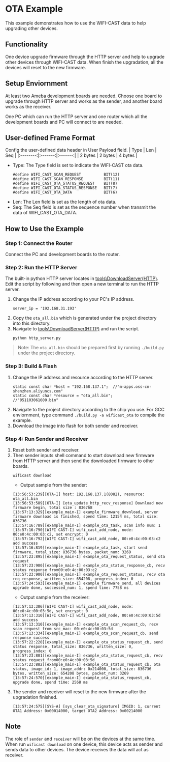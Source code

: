 # OTA Example

This example demonstrates how to use the WIFI-CAST data to help upgrading other devices.

## Functionality

One device upgrade firmware through the HTTP server and help to upgrade other devices through WIFI-CAST data. When finish the upgradation, all the devices will reset to the new firmware.

## Setup Enviornment

At least two Ameba development boards are needed. Choose one board to upgrade through HTTP server and works as the sender, and another board works as the receiver.

One PC which can run the HTTP server and one router which all the development boards and PC will connect to are needed. 

## User-defined Frame Format

Config the user-defined data header in User Payload field.
|   Type   |   Len   |   Seq   |
|:--------:|:-------:|:-------:|
|  2 bytes | 2 bytes | 4 bytes |
* Type: The Type field is set to indicate the WIFI-CAST ota data.
    ```
    #define WIFI_CAST_SCAN_REQUEST          BIT(12)
    #define WIFI_CAST_SCAN_RESPONSE         BIT(11)
    #define WIFI_CAST_OTA_STATUS_REQUEST    BIT(8)
    #define WIFI_CAST_OTA_STATUS_RESPONSE   BIT(7)
    #define WIFI_CAST_OTA_DATA              BIT(6)
    ```
* Len: The Len field is set as the length of ota data.
* Seq: The Seq field is set as the sequence number when transmit the data of WIFI_CAST_OTA_DATA.

## How to Use the Example

### Step 1: Connect the Router

Connect the PC and development boards to the router.

### Step 2: Run the HTTP Server

The built-in python HTTP server locates in [tools\DownloadServer(HTTP)](tools/DownloadServer(HTTP)). Edit the script by following and then open a new terminal to run the HTTP server.

1. Change the IP address according to your PC's IP address.
    ```
    server_ip = '192.168.31.193'
    ```
2. Copy the `ota_all.bin` which is generated under the project directory into this directory.
3. Navigate to [tools\DownloadServer(HTTP)](tools/DownloadServer(HTTP)) and run the script.
    ```
    python http_server.py
    ```
> Note: The `ota_all.bin` should be prepared first by running `./build.py` under the project directory.

### Step 3: Build & Flash

1. Change the IP address and resource according to the HTTP server.
    ```
    static const char *host = "192.168.137.1";  //"m-apps.oss-cn-shenzhen.aliyuncs.com"
    static const char *resource = "ota_all.bin";     //"051103061600.bin"
    ```
2. Navigate to the project directory according to the chip you use. For GCC enviornment, type command `./build.py -a wificast_ota` to compile the example.
3. Download the image into flash for both sender and receiver.

### Step 4: Run Sender and Receiver

1. Reset both sender and receiver.
2. Then sender inputs shell command to start download new firmware from HTTP server and then send the downloaded firmware to other boards.
    ```
    wificast download
    ```
    * Output sample from the sender:
    ```
    [13:56:53:239][OTA-I] host: 192.168.137.1(8082), resource: ota_all.bin
    [13:56:53:589][OTA-I] [ota_update_http_recv_response] Download new firmware begin, total size : 836768
    [13:57:13:329][example_main-I] example_firmware_download, server firmware download is finished, spend time: 12154 ms, total size: 836736
    [13:57:16:789][example_main-I] example_ota_task, scan info num: 1
    [13:57:16:790][WIFI CAST-I] wifi_cast_add_node, node: 00:e0:4c:00:03:c2, set encrypt: 0
    [13:57:16:792][WIFI CAST-I] wifi_cast_add_node, 00:e0:4c:00:03:c2 add success
    [13:57:16:819][example_main-I] example_ota_task, start send firmware, total_size: 836736 bytes, packet_num: 3269
    [13:57:23:895][example_main-I] example_ota_request_status, send ota request
    [13:57:23:900][example_main-I] example_ota_status_response_cb, recv status response from00:e0:4c:00:03:c2
    [13:57:23:900][example_main-I] example_ota_request_status, recv ota req response, written_size: 654208, progress_index: 0
    [13:57:24:593][example_main-I] example_firmware_send, all devices upgrade done, successed_num: 1, spend time: 7758 ms
    ```
    * Output sample from the receiver:
    ```
    [13:57:13:306][WIFI CAST-I] wifi_cast_add_node, node: 00:e0:4c:00:03:5d, set encrypt: 0
    [13:57:13:310][WIFI CAST-I] wifi_cast_add_node, 00:e0:4c:00:03:5d add success
    [13:57:13:310][example_main-I] example_ota_scan_request_cb, recv scan request from src_mac: 00:e0:4c:00:03:5d
    [13:57:13:334][example_main-I] example_ota_scan_request_cb, send response success
    [13:57:22:220][example_main-I] example_ota_status_request_cb, send status response, total_size: 836736, written_size: 0, progress_index: 0
    [13:57:23:881][example_main-I] example_ota_status_request_cb, recv status request from00:e0:4c:00:03:5d
    [13:57:23:882][example_main-I] example_ota_status_request_cb, ota status, image_id: 1, image_addr: 0x214000, total_size: 836736 bytes, written_size: 654208 bytes, packet_num: 3269
    [13:57:24:570][example_main-I] example_ota_status_request_cb, upgrade done, spend time: 2568 ms
    ```
3. The sender and receiver will reset to the new firmware after the upgradation finished.
    ```
    [13:57:24:575][SYS-A] [sys_clear_ota_signature] IMGID: 1, current OTA1 Address: 0x00014000, target OTA2 Address: 0x00214000
    ```

## Note
The role of `sender` and `receiver` will be on the devices at the same time. When run `wificast download` on one device, this device acts as sender and sends data to other devices. The device receives the data will act as receiver.
